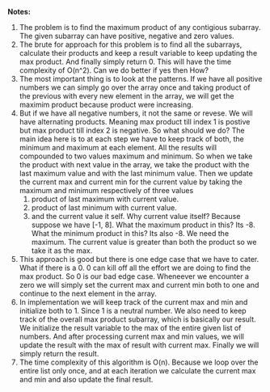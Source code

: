 **Notes:**

1. The problem is to find the maximum product of any contigious subarray. The given subarray can have positive, negative and zero values.
2. The brute for approach for this problem is to find all the subarrays, calculate their products and keep a result variable to keep updating the max product. And finally simply return 0. This will have the time complexity of O(n^2). Can we do better if yes then How?
3. The most important thing is to look at the patterns. If we have all positive numbers we can simply go over the array once and taking product of the previous with every new element in the array, we will get the maximim product because product were increasing.
4. But if we have all negative numbers, it not the same or revese. We will have alternating products. Meaning max product till index 1 is postive but max product till index 2 is negative. So what should we do? The main idea here is to at each step we have to keep track of both, the minimum and maximum at each element. All the results will compounded to two values maximum and minimum. So when we take the product with next value in the array, we take the product with the last maximum value and with the last minimum value. Then we update the current max and current min for the current value by taking the maximum and minimum respectively of three values
   1. product of last maximum with current value.
   2. product of last minimum with current value.
   3. and the current value it self. Why current value itself? Because suppose we have [-1, 8]. What the maximum product in this? Its -8. What the minimum product in this? Its also -8. We need the maximum. The current value is greater than both the product so we take it as the max.
5. This approach is good but there is one edge case that we have to cater. What if there is a 0. 0 can kill off all the effort we are doing to find the max product. So 0 is our bad edge case. Wheneever we encounter a zero we will simply set the current max and current min both to one and continue to the next element in the array.
6. In implementation we will keep track of the current max and min and initialize both to 1. Since 1 is a neutral number. We also need to keep track of the overall max product subarray, which is basically our result. We initialize the result variable to the max of the entire given list of numbers. And after processing current max and min values, we will update the result with the max of result with current max. Finally we will simply return the result.
7. The time complexity of this algorithm is O(n). Because we loop over the entire list only once, and at each iteration we calculate the current max and min and also update the final result.
